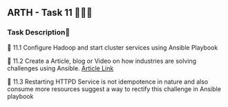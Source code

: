 ## ARTH - Task 11 👨🏻‍💻

### Task Description📄

🔰 11.1 Configure Hadoop and start cluster services using Ansible Playbook

🔰 11.2 Create a Article, blog or Video on how industries are solving
 challenges using Ansible.
 [Article Link](https://samriddhi2958.medium.com/how-microsoft-uses-ansible-be95217cb8c8)

🔰 11.3  Restarting HTTPD Service is not idempotence in nature and also
consume more resources suggest a way to rectify this challenge in Ansible playbook
